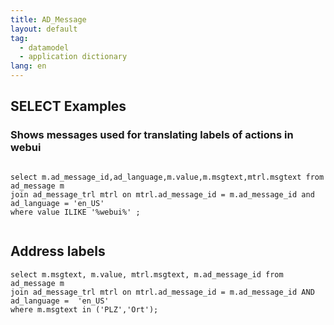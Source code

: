 ```yaml
---
title: AD_Message
layout: default
tag: 
  - datamodel
  - application dictionary
lang: en
---
```


## SELECT Examples

### Shows messages used for translating labels of actions in webui

```

select m.ad_message_id,ad_language,m.value,m.msgtext,mtrl.msgtext from ad_message m
join ad_message_trl mtrl on mtrl.ad_message_id = m.ad_message_id and ad_language = 'en_US'
where value ILIKE '%webui%' ;
	  
```

## Address labels

```
select m.msgtext, m.value, mtrl.msgtext, m.ad_message_id from ad_message m
join ad_message_trl mtrl on mtrl.ad_message_id = m.ad_message_id AND ad_language =  'en_US'
where m.msgtext in ('PLZ','Ort');
```